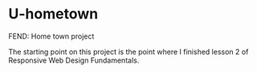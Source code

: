 # U-hometown
FEND: Home town project 

The starting point on this project is the point where I finished lesson 2 of Responsive Web Design Fundamentals.
